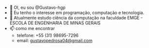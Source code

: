 - 👋 OI, eu sou @Gustavo-hgp
- 👀 Eu tenho o interesse em programação, computação e tecnologia.
- 🌱 Atualmente estudo ciência da computação na faculdade EMGE - ESCOLA DE ENGENHARIA DE MINAS GERAIS
- 📫 como me encontrar 
  - telefone: +55 (31) 98695-7296
  - email: gustavopedrosa04@gmail.com

